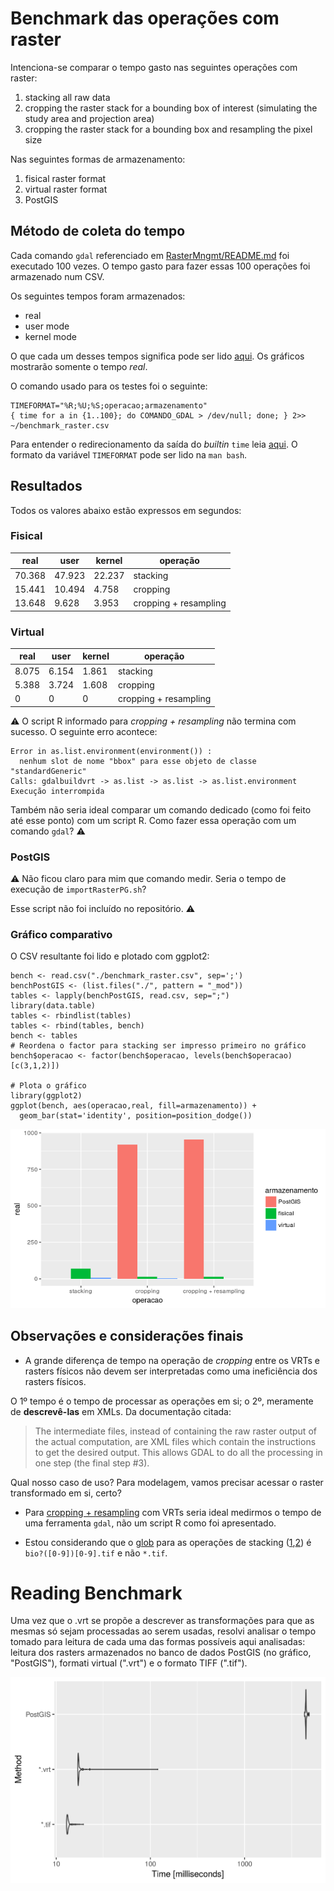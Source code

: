 # Benchmark das operações com raster

Intenciona-se comparar o tempo gasto nas seguintes operações com raster:

1. stacking all raw data
2. cropping the raster stack for a bounding box of interest (simulating the
   study area and projection area)
3. cropping the raster stack for a bounding box and resampling the pixel size

Nas seguintes formas de armazenamento:

1. fisical raster format
2. virtual raster format
3. PostGIS

## Método de coleta do tempo

Cada comando `gdal` referenciado em [RasterMngmt/README.md](../README.md) foi
executado 100 vezes. O tempo gasto para fazer essas 100 operações foi armazenado
num CSV.

Os seguintes tempos foram armazenados:

* real
* user mode
* kernel mode

O que cada um desses tempos significa pode ser lido
[aqui](https://stackoverflow.com/a/556411). Os gráficos mostrarão somente o
tempo *real*.

O comando usado para os testes foi o seguinte:

```shell
TIMEFORMAT="%R;%U;%S;operacao;armazenamento"
{ time for a in {1..100}; do COMANDO_GDAL > /dev/null; done; } 2>>
~/benchmark_raster.csv

```

Para entender o redirecionamento da saída do *builtin* `time` leia
[aqui](http://mywiki.wooledge.org/BashFAQ/032). O formato da variável
`TIMEFORMAT` pode ser lido na `man bash`.

## Resultados

Todos os valores abaixo estão expressos em segundos:

### Fisical

real|user|kernel|operação
----|----|------|--------
70.368|47.923|22.237|stacking
15.441|10.494|4.758|cropping 
13.648|9.628|3.953|cropping + resampling

### Virtual

real|user|kernel|operação
----|----|------|--------
8.075|6.154|1.861|stacking
5.388|3.724|1.608|cropping
0|0|0|cropping + resampling

:warning:
O script R informado para *cropping + resampling* não termina com sucesso. O
seguinte erro acontece:

```
Error in as.list.environment(environment()) : 
  nenhum slot de nome "bbox" para esse objeto de classe "standardGeneric"
Calls: gdalbuildvrt -> as.list -> as.list -> as.list.environment
Execução interrompida
```

Também não seria ideal comparar um comando dedicado (como foi feito até esse
ponto) com um script R. Como fazer essa operação com um comando `gdal`?
:warning:

### PostGIS

:warning:
Não ficou claro para mim que comando medir. Seria o tempo de execução de
`importRasterPG.sh`?

Esse script não foi incluído no repositório.
:warning:

### Gráfico comparativo

O CSV resultante foi lido e plotado com ggplot2:

```{r}
bench <- read.csv("./benchmark_raster.csv", sep=';')
benchPostGIS <- (list.files("./", pattern = "_mod"))
tables <- lapply(benchPostGIS, read.csv, sep=";")
library(data.table)
tables <- rbindlist(tables)
tables <- rbind(tables, bench)
bench <- tables
# Reordena o factor para stacking ser impresso primeiro no gráfico
bench$operacao <- factor(bench$operacao, levels(bench$operacao)[c(3,1,2)])

# Plota o gráfico
library(ggplot2)
ggplot(bench, aes(operacao,real, fill=armazenamento)) +
  geom_bar(stat='identity', position=position_dodge())
```

![Gráfico comparativo de operações com raster](plot.png)

## Observações e considerações finais

* A grande diferença de tempo na operação de *cropping* entre os VRTs e rasters
  físicos não devem ser interpretadas como uma ineficiência dos rasters físicos.

O 1º tempo é o tempo de processar as operações em si; o 2º, meramente de
**descrevê-las** em XMLs. Da documentação citada:

> The intermediate files, instead of containing the raw raster output of the
> actual computation, are XML files which contain the instructions to get the
> desired output. This allows GDAL to do all the processing in one step (the
> final step #3).

Qual nosso caso de uso? Para modelagem, vamos precisar acessar o raster
transformado em si, certo?

* Para
  [cropping + resampling](https://github.com/Model-R/RasterMngmt#c-cropping-the-raster-stack-for-a-bounding-box-and-resampling-the-pixel-size-1)
com VRTs seria ideal medirmos o tempo de uma ferramenta `gdal`, não um script R
como foi apresentado.

* Estou considerando que o [glob](http://mywiki.wooledge.org/glob) para as operações de stacking
  ([1](https://github.com/Model-R/RasterMngmt#a-stacking-all-raw-data),[2](https://github.com/Model-R/RasterMngmt#a-stacking-all-raw-data-1)) é
  `bio?([0-9])[0-9].tif` e não `*.tif`.

# Reading Benchmark
Uma vez que o .vrt se propõe a descrever as transformações para que as mesmas só sejam processadas ao serem usadas, resolvi analisar o tempo tomado para leitura de cada uma das formas possíveis aqui analisadas: leitura dos rasters armazenados no banco de dados PostGIS (no gráfico, "PostGIS"), formati virtual (".vrt") e o formato TIFF (".tif").

![Gráfico comparativo das leituras dos rasters stack](./BenchMark.png)
